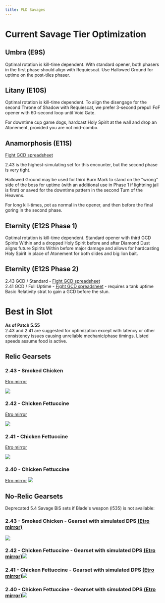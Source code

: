```yaml
---
title: PLD Savages
---
```

# Current Savage Tier Optimization

## Umbra (E9S)

Optimal rotation is kill-time dependent. With standard opener, both phasers in the first phase should align with Requiescat. Use Hallowed Ground for uptime on the post-tiles phaser.

## Litany (E10S)

Optimal rotation is kill-time dependent. To align the disengage for the second Throne of Shadow with Requiescat, we prefer 3-second prepull FoF opener with 60-second loop until Void Gate.

For downtime cup game dogs, hardcast Holy Spirit at the wall and drop an Atonement, provided you are not mid-combo.

## Anamorphosis (E11S)

[Fight GCD spreadsheet](https://xiv.sleepyshiba.com/pld/sheets/e11s243.png)

2.43 is the highest-simulating set for this encounter, but the second phase is very tight.

Hallowed Ground may be used for third Burn Mark to stand on the "wrong" side of the boss for uptime (with an additional use in Phase 1 if lightning jail is first) or saved for the downtime pattern in the second Turn of the Heavens.

For long kill-times, pot as normal in the opener, and then before the final goring in the second phase.

## Eternity (E12S Phase 1)

Optimal rotation is kill-time dependent. Standard opener with third GCD Spirits Within and a dropped Holy Spirit before and after Diamond Dust aligns future Spirits Within before major damage and allows for hardcasting Holy Spirit in place of Atonement for both slides and big lion bait.

## Eternity (E12S Phase 2)

2.43 GCD / Standard - [Fight GCD spreadsheet](https://xiv.sleepyshiba.com/pld/sheets/e12standard243.png)\
2.41 GCD / Full Uptime - [Fight GCD spreadsheet](https://xiv.sleepyshiba.com/pld/sheets/e12uptime241.png) - requires a tank uptime Basic Relativity strat to gain a GCD before the stun.

# Best in Slot

**As of Patch 5.55**  \
2.43 and 2.41 are suggested for optimization except with latency or other consistency issues causing unreliable mechanic/phase timings. Listed speeds assume food is active.

## Relic Gearsets 

### 2.43 - Smoked Chicken

[Etro mirror](https://etro.gg/gearset/c36ead01-8464-454c-87ac-5844c226cd54)

![](https://xiv.sleepyshiba.com/pld/sets/530sc43relic.png)

### 2.42 - Chicken Fettuccine
[Etro mirror](https://etro.gg/gearset/f3986a7d-667e-46b5-aa4d-22a0900b42ba)

![](https://xiv.sleepyshiba.com/pld/sets/530cf42relic.png)

### 2.41 - Chicken Fettuccine
[Etro mirror](https://etro.gg/gearset/9a05f867-9160-4c87-8856-5749f3080b5e)

![](https://xiv.sleepyshiba.com/pld/sets/530cf41relic.png)

### 2.40 - Chicken Fettuccine
[Etro mirror](https://etro.gg/gearset/6e5ba8fa-8b27-48f6-9fe4-2452aa92ec8c)
![](https://xiv.sleepyshiba.com/pld/sets/530cf40relic.png)

## No-Relic Gearsets

Deprecated 5.4 Savage BiS sets if Blade's weapon (i535) is not available:

### 2.43 - Smoked Chicken - Gearset with simulated DPS [(Etro mirror)](https://etro.gg/gearset/fba098d3-31d9-4cb5-aefe-0e1aa2d8909c)
  ![](https://xiv.sleepyshiba.com/pld/sets/530sc43.png)
### 2.42 - Chicken Fettuccine - Gearset with simulated DPS [(Etro mirror)](https://etro.gg/gearset/1a57097a-23a1-4423-affd-223937d90a51)![](https://xiv.sleepyshiba.com/pld/sets/530cf42.png)
### 2.41 - Chicken Fettuccine - Gearset with simulated DPS [(Etro mirror)](https://etro.gg/gearset/a96250be-bc40-48e5-8a14-62e1867c3d2f)![](https://xiv.sleepyshiba.com/pld/sets/530cf41.png)
### 2.40 - Chicken Fettuccine - Gearset with simulated DPS [(Etro mirror)](https://etro.gg/gearset/993cfaea-ba08-4bab-92c7-93a5c345d862)![](https://xiv.sleepyshiba.com/pld/sets/530cf40.png)